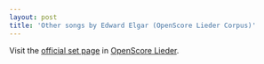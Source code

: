 ```yaml
---
layout: post
title: 'Other songs by Edward Elgar (OpenScore Lieder Corpus)'
---
```


Visit the [official set page] in [OpenScore Lieder].

[official set page]: https://musescore.com/openscore-lieder-corpus/sets/5103579
[OpenScore Lieder]: https://musescore.com/openscore-lieder-corpus


